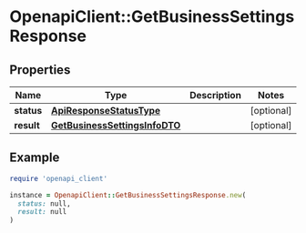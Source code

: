 # OpenapiClient::GetBusinessSettingsResponse

## Properties

| Name | Type | Description | Notes |
| ---- | ---- | ----------- | ----- |
| **status** | [**ApiResponseStatusType**](ApiResponseStatusType.md) |  | [optional] |
| **result** | [**GetBusinessSettingsInfoDTO**](GetBusinessSettingsInfoDTO.md) |  | [optional] |

## Example

```ruby
require 'openapi_client'

instance = OpenapiClient::GetBusinessSettingsResponse.new(
  status: null,
  result: null
)
```

